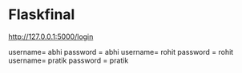 # Flaskfinal
 http://127.0.0.1:5000/login
 
username= abhi password = abhi
username= rohit password = rohit
username= pratik password = pratik 
